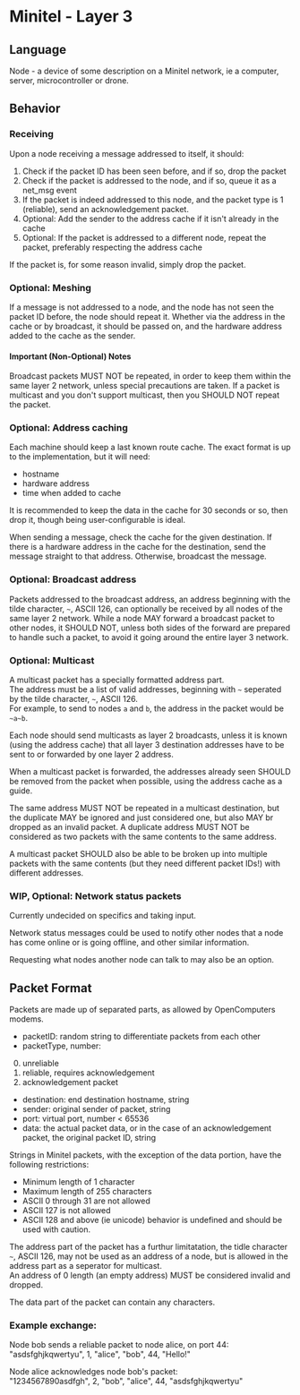 # Minitel - Layer 3

## Language
Node - a device of some description on a Minitel network, ie a computer, server, microcontroller or drone.

## Behavior

### Receiving
Upon a node receiving a message addressed to itself, it should:

1. Check if the packet ID has been seen before, and if so, drop the packet
2. Check if the packet is addressed to the node, and if so, queue it as a net_msg event
3. If the packet is indeed addressed to this node, and the packet type is 1 (reliable), send an acknowledgement packet.
4. Optional: Add the sender to the address cache if it isn't already in the cache
5. Optional: If the packet is addressed to a different node, repeat the packet, preferably respecting the address cache

If the packet is, for some reason invalid, simply drop the packet.
### Optional: Meshing
If a message is not addressed to a node, and the node has not seen the packet ID before, the node should repeat it. Whether via the address in the cache or by broadcast, it should be passed on, and the hardware address added to the cache as the sender.

#### Important (Non-Optional) Notes
Broadcast packets MUST NOT be repeated, in order to keep them within the same layer 2 network, unless special precautions are taken.
If a packet is multicast and you don't support multicast, then you SHOULD NOT repeat the packet.

### Optional: Address caching
Each machine should keep a last known route cache. The exact format is up to the implementation, but it will need:

- hostname
- hardware address
- time when added to cache

It is recommended to keep the data in the cache for 30 seconds or so, then drop it, though being user-configurable is ideal.

When sending a message, check the cache for the given destination. If there is a hardware address in the cache for the destination, send the message straight to that address. Otherwise, broadcast the message.

### Optional: Broadcast address
Packets addressed to the broadcast address, an address beginning with the tilde character, `~`, ASCII 126, can optionally be received by all nodes of the same layer 2 network. While a node MAY forward a broadcast packet to other nodes, it SHOULD NOT, unless both sides of the forward are prepared to handle such a packet, to avoid it going around the entire layer 3 network.

### Optional: Multicast
A multicast packet has a specially formatted address part.  
The address must be a list of valid addresses, beginning with `~` seperated by the tilde character, `~`, ASCII 126.  
For example, to send to nodes `a` and `b`, the address in the packet would be `~a~b`.

Each node should send multicasts as layer 2 broadcasts, unless it is known (using the address cache) that all layer 3 destination addresses have to be sent to or forwarded by one layer 2 address.

When a multicast packet is forwarded, the addresses already seen SHOULD be removed from the packet when possible, using the address cache as a guide.

The same address MUST NOT be repeated in a multicast destination, but the duplicate MAY be ignored and just considered one, but also MAY br dropped as an invalid packet. A duplicate address MUST NOT be considered as two packets with the same contents to the same address.

A multicast packet SHOULD also be able to be broken up into multiple packets with the same contents (but they need different packet IDs!) with different addresses.

### WIP, Optional: Network status packets

Currently undecided on specifics and taking input.

Network status messages could be used to notify other nodes that a node has come online or is going offline, and other similar information.

Requesting what nodes another node can talk to may also be an option.

## Packet Format
Packets are made up of separated parts, as allowed by OpenComputers modems.

- packetID: random string to differentiate packets from each other
- packetType, number:
 0. unreliable
 1. reliable, requires acknowledgement
 2. acknowledgement packet
- destination: end destination hostname, string
- sender: original sender of packet, string
- port: virtual port, number \< 65536
- data: the actual packet data, or in the case of an acknowledgement packet, the original packet ID, string

Strings in Minitel packets, with the exception of the data portion, have the following restrictions:

- Minimum length of 1 character
- Maximum length of 255 characters
- ASCII 0 through 31 are not allowed
- ASCII 127 is not allowed
- ASCII 128 and above (ie unicode) behavior is undefined and should be used with caution.

The address part of the packet has a furthur limitatation, the tidle character `~`, ASCII 126, may not be used as an address of a node, but is allowed in the address part as a seperator for multicast.  
An address of 0 length (an empty address) MUST be considered invalid and dropped.

The data part of the packet can contain any characters.

### Example exchange:

Node bob sends a reliable packet to node alice, on port 44:  
"asdsfghjkqwertyu", 1, "alice", "bob", 44, "Hello!"

Node alice acknowledges node bob's packet:  
"1234567890asdfgh", 2, "bob", "alice", 44, "asdsfghjkqwertyu"
